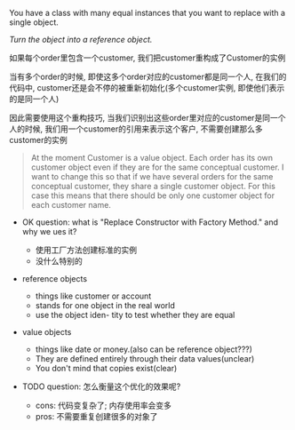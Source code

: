 You have a class with many equal instances that you want to replace with a single object.

*Turn the object into a reference object.*

如果每个order里包含一个customer, 我们把customer重构成了Customer的实例

当有多个order的时候, 即使这多个order对应的customer都是同一个人, 在我们的代码中, customer还是会不停的被重新初始化(多个customer实例, 即使他们表示的是同一个人)

因此需要使用这个重构技巧, 当我们识别出这些order里对应的customer是同一个人的时候, 我们用一个customer的引用来表示这个客户, 不需要创建那么多customer的实例

> At the moment Customer is a value object.
> Each order has its own customer object even if they are for the same conceptual customer.
> I want to change this so that if we have several orders for the same conceptual customer, they share a single customer object.
> For this case this means that there should be only one customer object for each customer name.

+ OK question: what is "Replace Constructor with Factory Method." and why we ues it?
    + 使用工厂方法创建标准的实例
    + 没什么特别的

+ reference objects
    + things like customer or account
    + stands for one object in the real world
    + use the object iden- tity to test whether they are equal

+ value objects
    + things like date or money.(also can be reference object???)
    + They are defined entirely through their data values(unclear)
    + You don't mind that copies exist(clear)

+ TODO question: 怎么衡量这个优化的效果呢?
    + cons: 代码变复杂了; 内存使用率会变多
    + pros: 不需要重复创建很多的对象了
